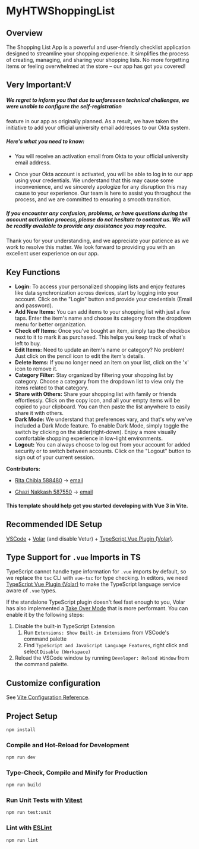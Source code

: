 
# MyHTWShoppingList

## Overview

The Shopping List App is a powerful and user-friendly checklist application designed to streamline your shopping experience.
It simplifies the process of creating, managing, and sharing your shopping lists.
No more forgetting items or feeling overwhelmed at the store – our app has got you covered!

## Very Important:V
##### We regret to inform you that due to unforeseen technical challenges, we were unable to configure the self-registration 
feature in our app as originally planned. As a result, we have taken the initiative to add your official university email addresses to our Okta system.

##### Here's what you need to know:

* You will receive an activation email from Okta to your official university email address.


* Once your Okta account is activated, you will be able to log in to our app using your credentials.
We understand that this may cause some inconvenience, and we sincerely apologize for any disruption this may cause to your experience. Our team is here to assist you throughout the process, and we are committed to ensuring a smooth transition.

##### If you encounter any confusion, problems, or have questions during the account activation process, please do not hesitate to contact us. We will be readily available to provide any assistance you may require.

Thank you for your understanding, and we appreciate your patience as we work to resolve this matter. We look forward to providing you with an excellent user experience on our app.


## Key Functions

  * **Login:** To access your personalized shopping lists and enjoy features like data synchronization across devices, start by logging into your account. Click on the "Login" button and provide your credentials (Email and password).
  * **Add New Items:** You can add items to your shopping list with just a few taps. Enter the item's name and choose its category from the dropdown menu for better organization.
  * **Check off Items:** Once you've bought an item, simply tap the checkbox next to it to mark it as purchased. This helps you keep track of what's left to buy.
  * **Edit Items:** Need to update an item's name or category? No problem! Just click on the pencil icon to edit the item's details.
  * **Delete Items:** If you no longer need an item on your list, click on the 'x' icon to remove it.
  * **Category Filter:** Stay organized by filtering your shopping list by category. Choose a category from the dropdown list to view only the items related to that category.
  * **Share with Others:** Share your shopping list with family or friends effortlessly. Click on the copy icon, and all your empty items will be copied to your clipboard. You can then paste the list anywhere to easily share it with others.
  * **Dark Mode:** We understand that preferences vary, and that's why we've included a Dark Mode feature. To enable Dark Mode, simply toggle the switch by clicking on the slider(right-down). Enjoy a more visually comfortable shopping experience in low-light environments.
  * **Logout:** You can always choose to log out from your account for added security or to switch between accounts. Click on the "Logout" button to sign out of your current session.

**Contributors:**
* [Rita Chibla   588480](https://github.com/RitaChiblaq) -> [email](rita.chiblaq@gmail.com)
   
* [Ghazi Nakkash 587550](https://github.com/Ghazi-nk) -> [email](ghazi.nakkash.gn@gmail.com)
  

#### This template should help get you started developing with Vue 3 in Vite.

## Recommended IDE Setup

[VSCode](https://code.visualstudio.com/) + [Volar](https://marketplace.visualstudio.com/items?itemName=Vue.volar) (and disable Vetur) + [TypeScript Vue Plugin (Volar)](https://marketplace.visualstudio.com/items?itemName=Vue.vscode-typescript-vue-plugin).

## Type Support for `.vue` Imports in TS

TypeScript cannot handle type information for `.vue` imports by default, so we replace the `tsc` CLI with `vue-tsc` for type checking. In editors, we need [TypeScript Vue Plugin (Volar)](https://marketplace.visualstudio.com/items?itemName=Vue.vscode-typescript-vue-plugin) to make the TypeScript language service aware of `.vue` types.

If the standalone TypeScript plugin doesn't feel fast enough to you, Volar has also implemented a [Take Over Mode](https://github.com/johnsoncodehk/volar/discussions/471#discussioncomment-1361669) that is more performant. You can enable it by the following steps:

1. Disable the built-in TypeScript Extension
    1) Run `Extensions: Show Built-in Extensions` from VSCode's command palette
    2) Find `TypeScript and JavaScript Language Features`, right click and select `Disable (Workspace)`
2. Reload the VSCode window by running `Developer: Reload Window` from the command palette.
## Customize configuration

See [Vite Configuration Reference](https://vitejs.dev/config/).

## Project Setup

```sh
npm install
```

### Compile and Hot-Reload for Development

```sh
npm run dev
```

### Type-Check, Compile and Minify for Production

```sh
npm run build
```

### Run Unit Tests with [Vitest](https://vitest.dev/)

```sh
npm run test:unit
```

### Lint with [ESLint](https://eslint.org/)

```sh
npm run lint
```
